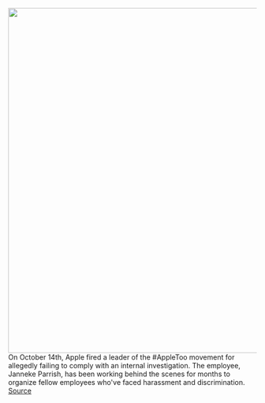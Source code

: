 <img src='https://cdn.vox-cdn.com/thumbor/llddKgKWTLoDsrFGGyEsfXKVSQY=/0x0:2040x1360/1200x800/filters:focal(857x517:1183x843)/cdn.vox-cdn.com/uploads/chorus_image/image/70003565/acastro_180604_1777_apple_wwdc_0001.0.jpg' width='700px' /><br/>
On October 14th, Apple fired a leader of the #AppleToo movement for allegedly failing to comply with an internal investigation. The employee, Janneke Parrish, has been working behind the scenes for months to organize fellow employees who've faced harassment and discrimination.
<a href='https://www.theverge.com/2021/10/16/22729072/apple-too-organizer-janneke-parrish-interview'> Source <a/>